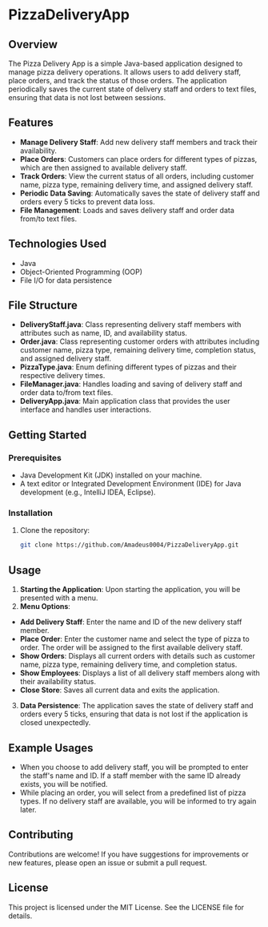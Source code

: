 # PizzaDeliveryApp

## Overview
The Pizza Delivery App is a simple Java-based application designed to manage pizza delivery operations. It allows users to add delivery staff, place orders, and track the status of those orders. The application periodically saves the current state of delivery staff and orders to text files, ensuring that data is not lost between sessions.

## Features

- **Manage Delivery Staff**: Add new delivery staff members and track their availability.
- **Place Orders**: Customers can place orders for different types of pizzas, which are then assigned to available delivery staff.
- **Track Orders**: View the current status of all orders, including customer name, pizza type, remaining delivery time, and assigned delivery staff.
- **Periodic Data Saving**: Automatically saves the state of delivery staff and orders every 5 ticks to prevent data loss.
- **File Management**: Loads and saves delivery staff and order data from/to text files.

## Technologies Used

- Java
- Object-Oriented Programming (OOP)
- File I/O for data persistence

## File Structure

- **DeliveryStaff.java**: Class representing delivery staff members with attributes such as name, ID, and availability status.
- **Order.java**: Class representing customer orders with attributes including customer name, pizza type, remaining delivery time, completion status, and assigned delivery staff.
- **PizzaType.java**: Enum defining different types of pizzas and their respective delivery times.
- **FileManager.java**: Handles loading and saving of delivery staff and order data to/from text files.
- **DeliveryApp.java**: Main application class that provides the user interface and handles user interactions.

## Getting Started

### Prerequisites

- Java Development Kit (JDK) installed on your machine.
- A text editor or Integrated Development Environment (IDE) for Java development (e.g., IntelliJ IDEA, Eclipse).

### Installation

1. Clone the repository:
   ```bash
   git clone https://github.com/Amadeus0004/PizzaDeliveryApp.git

## Usage

1. **Starting the Application**: Upon starting the application, you will be presented with a menu.
2. **Menu Options**:
- **Add Delivery Staff**: Enter the name and ID of the new delivery staff member.
- **Place Order**: Enter the customer name and select the type of pizza to order. The order will be assigned to the first available delivery staff.
- **Show Orders**: Displays all current orders with details such as customer name, pizza type, remaining delivery time, and completion status.
- **Show Employees**: Displays a list of all delivery staff members along with their availability status.
- **Close Store**: Saves all current data and exits the application.
3. **Data Persistence**: The application saves the state of delivery staff and orders every 5 ticks, ensuring that data is not lost if the application is closed unexpectedly.

## Example Usages

- When you choose to add delivery staff, you will be prompted to enter the staff's name and ID. If a staff member with the same ID already exists, you will be notified.
- While placing an order, you will select from a predefined list of pizza types. If no delivery staff are available, you will be informed to try again later.

## Contributing
Contributions are welcome! If you have suggestions for improvements or new features, please open an issue or submit a pull request.

## License
This project is licensed under the MIT License. See the LICENSE file for details.
